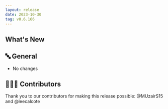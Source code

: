 ```yaml
---
layout: release
date: 2023-10-30
tag: v0.6.166
---
```


## What's New

## 🔤 General

- No changes

## 👨🏽‍💻 Contributors

Thank you to our contributors for making this release possible:
@MUzairS15 and @leecalcote
